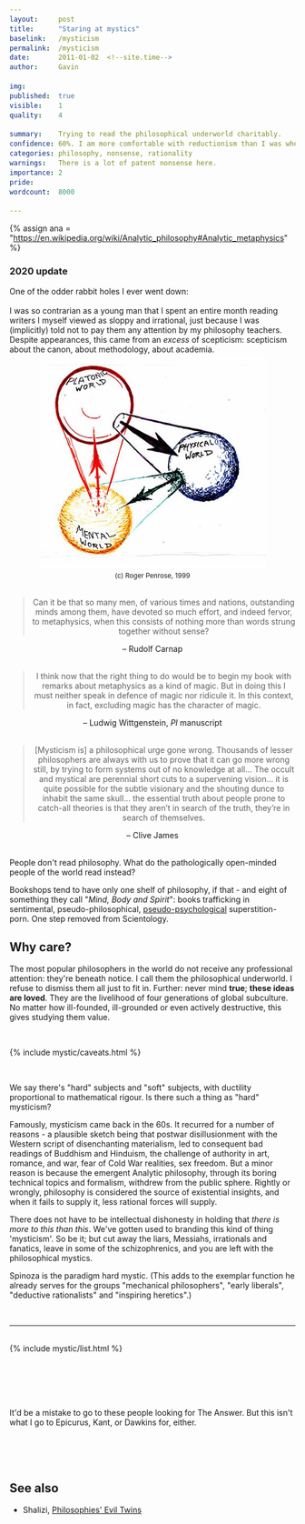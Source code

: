 ```yaml
---
layout:     post
title:      "Staring at mystics"
baselink:   /mysticism
permalink:  /mysticism
date:       2011-01-02  <!--site.time-->
author:     Gavin

img:        
published:	true
visible: 	1
quality:    4

summary:    Trying to read the philosophical underworld charitably.
confidence:	60%. I am more comfortable with reductionism than I was when I wrote this.
categories: philosophy, nonsense, rationality
warnings:	There is a lot of patent nonsense here.
importance: 2
pride: 		
wordcount:	8000

---
```


{%	assign ana = "https://en.wikipedia.org/wiki/Analytic_philosophy#Analytic_metaphysics"	%}



<div class="accordion">
	<h3>2020 update</h3>
	<div>
		One of the odder rabbit holes I ever went down:<br><br>
		I was so contrarian as a young man that I spent an entire month reading writers I myself viewed as sloppy and irrational, just because I was (implicitly) told not to pay them any attention by my philosophy teachers. Despite appearances, this came from an <i>excess</i> of scepticism: scepticism about the canon, about methodology, about academia.
	</div>
</div>

<center>
	<img src="/img/Penrose.jpg">
	<br>
	<small>
		(c) Roger Penrose, 1999
	</small>
	<br><br>
	<blockquote>
		Can it be that so many men, of various times and nations, outstanding minds among them, have devoted so much effort, and indeed fervor, to metaphysics, when this consists of nothing more than words strung together without sense?
	</blockquote>
	– Rudolf Carnap
	<br /><br />
	<blockquote>
		I think now that the right thing to do would be to begin my book with remarks about metaphysics as a kind of magic. But in doing this I must neither speak in defence of magic nor ridicule it. In this context, in fact, excluding magic has the character of magic.
	</blockquote>
	– Ludwig Wittgenstein, <i>PI</i> manuscript
	<br /><br />
	<blockquote>
		[Mysticism is] a philosophical urge gone wrong. Thousands of lesser philosophers are always with us to prove that it can go more wrong still, by trying to form systems out of no knowledge at all... The occult and mystical are perennial short cuts to a supervening vision... it is quite possible for the subtle visionary and the shouting dunce to inhabit the same skull... the essential truth about people prone to catch-all theories is that they aren’t in search of the truth, they’re in search of themselves.
	</blockquote>
	– Clive James

</center>

<br>

People don't read philosophy. What do the pathologically open-minded people of the world read instead?

Bookshops tend to have only one shelf of philosophy, if that - and eight of something they call "_Mind, Body and Spirit_": books trafficking in sentimental, pseudo-philosophical, <a href="http://nymag.com/health/self-help/2013/schulz-self-searching/">pseudo-psychological</a> superstition-porn. One step removed from Scientology. 


## Why care?

The most popular philosophers in the world do not receive any professional attention: they're beneath notice. I call them the philosophical underworld. I refuse to dismiss them all just to fit in. Further: never mind __true__; __these ideas are loved__. They are the livelihood of four generations of global subculture. No matter how ill-founded, ill-grounded or even actively destructive, this gives studying them value. 
<!-- Being wrong is not an ethical failure (though of course it very often leads to them). -->

<br>

{%	include mystic/caveats.html		%}




<br />

We say there's "hard" subjects and "soft" subjects, with ductility proportional to mathematical rigour. Is there such a thing as "hard" mysticism?

<!-- The rationalist mob have rightly stuck the boot in to soft spirituality - and retconning religious incentives like the <a href="http://en.wikipedia.org/wiki/Templeton_Prize">Templeton Prize</a> in particular. (In case you don't know, that's the largest money-pot in intellectual life, awarded to "someone prepared to say nice things about religion"). But philosophical bullies have also attacked <a href="http://en.wikipedia.org/wiki/Quantum_Aspects_of_Life">contemporary work</a> by Paul Davies and Derek Abbott which began to develop a non-realist quantum theory. Richard Dawkins' underlying premise is that there's no room for non-scientistic thought, and this is far from obvious.<br />
<br />
 -->
Famously, mysticism came back in the 60s. It recurred for a number of reasons - a plausible sketch being that postwar disillusionment with the Western script of disenchanting materialism, led to consequent bad readings of Buddhism and Hinduism, the challenge of authority in art, romance, and war, fear of Cold War realities, sex freedom. But a minor reason is because the emergent Analytic philosophy, through its boring technical topics and formalism, withdrew from the public sphere. Rightly or wrongly, philosophy is considered the source of existential insights, and when it fails to supply it, less rational forces will supply.

There does not have to be intellectual dishonesty in holding that _there is more to this than this_. We've gotten used to branding this kind of thing 'mysticism'. So be it; but cut away the liars, Messiahs, irrationals and fanatics, leave in some of the schizophrenics, and you are left with the philosophical mystics.

Spinoza is the paradigm hard mystic. (This adds to the exemplar function he already serves for the groups "mechanical philosophers", "early liberals", "deductive rationalists" and "inspiring heretics".) 

<br>

---

<br>

<!-- Hard mysticism ghosts the canon all the way back, under a long series of movements with self-important names: "Theosophy", "Geisteswissengeschaft", "philosophies of freedom", "process theory", "Noetic science", "Analytical Thomism", "humanistic psychology". There's an eruption of it amongst the early quantum scientists. Mathematicians have always been prone to it.<br />

Contemporary soft-mystic Movements include "New Thought", "Human Potential", most of the "Integral theory" stuff, "Transpersonal psychology", and "Neuro-linguistic programming". "Noetics" is a concept being dragged this way by Dan Brown types. Contested: "Gestalt psychology", "Reichian psychoanalysis" etc. -->


<!-- In most departments outside Literature, postmodernists are <a href="http://afterallitcouldbeworse.blogspot.com/2010/09/theory-sophistry-bullshit-style.html">similarly derided</a> (and by the same people), but they have the solace of at least partial academic credibility. No one doubts that Foucault is a philosopher (just that he's a good one). The question is: who is to decide who are "proper" philosophers? And "People with jobs in the field" is the only game in town.  -->




 <div class="accordion">
 	{%	include mystic/list.html	%}
 </div>

<br><br><br><br>

It'd be a mistake to go to these people looking for The Answer. But this isn't what I go to Epicurus, Kant, or Dawkins for, either. 

<br><br /><br>

## See also

* Shalizi, <a href="http://bactra.org/notebooks/evil-twins.html">Philosophies' Evil Twins</a>

<!-- Since I took such a broad definition of mysticism, here's something prickly to cleanse the palette:<br />
<br />
<br />
<br />

Notes from John Searle:_"_<span style="font-size: 100%;">Why not have a science of consciousness?" <br />
<br />

Objection #1: There is no satisfactory definition of consciousness. If it cannot be defined, the field cannot get started.
<br />
Reply: There's a distinction to be made between analytical_ and common-sense_ definitions. Analytic definitions are conclusions so, no, we don't have one yet. But we can easily formulate a common-sense definition of consciousness at the outset.<br />
<br />
<br />
<br />

Objection #2: Consciousness is subjective, and thus outside objective science's remit. 
<br />

Reply: This is a category error: the epistemic_ sense of the objective-subjective distinction is not the ontological_ sense. Consciousness is an ontologically subjective thing, which doesn't prevent an epistemically objective science of it.
<br />
<br />

Objections #3: We cannot explain how physical events cause mental events. (The attempt is precluded by the gap between neuron activity and qualia).
<br />

Reply: This is the same form as objection #1: no, we can't: that would be the result of the program. We know that it happens, and it is far from clear that progress is impossible. Current scientific puzzles are like earlier problems in the history of science, such as explaining life or electro-magnetism.
<br />

<br />
Objection #4: A science of consciousness would need to separate qualia from consciousness and leave the problem of qualia to one side. (And qualitative touchy-feely stuff cannot be easily discarded just to keep the objective portion.)
<br />
Reply: Fine: there is no distinction between consciousness and qualia. Conscious states are_ qualia.
<br />
<br />
Objection #5: Consciousness doesn't affect the world. Even if we did have a science of consciousness it wouldn't matter because consciousness is epiphenomenal. 
<br />
Reply: Consciousness is no more necessarily epiphenomenal than any other high-level feature of reality.<br />
<br />
<br />

Objection #6. What is the evolutionary function of consciousness? It plays no obvious role and thus theorists utilising have to deny functionalism.
<br />

Reply: All human activity (eating, procreating, raising offspring) are conscious activities. If anything, the evolutionary role of consciousness is too obvious!<br />
<br />
<br />
Objection #7: A causal relation between brain and consciousness implies mind-body dualism. Consciousness science would have to be conducted with this metaphysics admitted.
<br />
<br />
Reply: This objection confuses <i>event</i> causation with bottom-up causation. Just as one cannot reach into a glass of water and pick out a molecule and say `This one is wet', so, one cannot point to a single synapse or neuron in the brain and say `This one is thinking about my grandmother'. As far as we know anything about it, thoughts about grandmothers occur at a much higher level than that of the single neuron or synapse, just as liquidity occurs at a much higher level than that of single molecules.<br />
<br />

<br />

Objection #8: Science is by definition reductionistic. A scientific account of consciousness must reduce it to something else.
<br />

Reply: So? We need to here distinguish explanatory_ reductions from eliminative_ reductions. One cannot eliminate by reduction anything that really exists; and we begin with the hypothesis that consciousness really exists. 
<br />
Objection: Any scientific account of consciousness must be functionalist, i.e. an account in terms of (mere) information-processing.<br />
<br />

Reply: No, and in fact, it can't be: information-processing is observer-relative. Consciousness is intrinsic, observer-independent. 

 -->